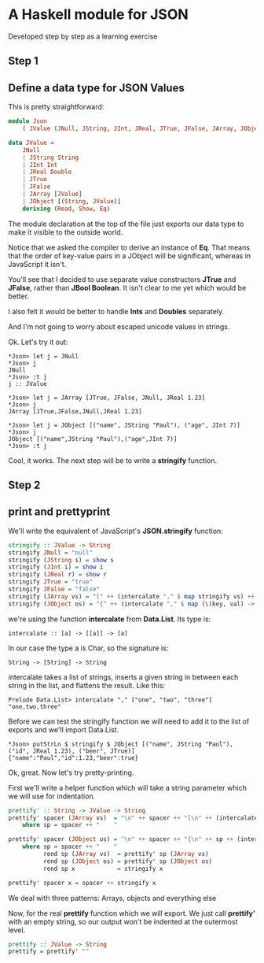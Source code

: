# A Haskell module for JSON

Developed step by step as a learning exercise

## Step 1
## Define a data type for JSON Values

This is pretty straightforward:

```haskell
module Json
    ( JValue (JNull, JString, JInt, JReal, JTrue, JFalse, JArray, JObject) ) where

data JValue =
    JNull 
    | JString String
    | JInt Int
    | JReal Double
    | JTrue
    | JFalse
    | JArray [JValue]
    | JObject [(String, JValue)]
    deriving (Read, Show, Eq)
```
The module declaration at the top of the file just exports our data type to make it visible to the outside world.

Notice that we asked the compiler to derive an instance of **Eq**. That means that the order of key-value pairs in a JObject will be significant, whereas in JavaScript it isn't.

You'll see that I decided to use separate value constructors **JTrue** and **JFalse**, rather than **JBool Boolean**. It isn't clear to me yet which would be better.

I also felt it would be better to handle **Ints** and **Doubles** separately.

And I'm not going to worry about escaped unicode values in strings.

Ok. Let's try it out:

```shell
*Json> let j = JNull
*Json> j
JNull
*Json> :t j
j :: JValue

*Json> let j = JArray [JTrue, JFalse, JNull, JReal 1.23]
*Json> j
JArray [JTrue,JFalse,JNull,JReal 1.23]

*Json> let j = JObject [("name", JString "Paul"), ("age", JInt 7)]
*Json> j
JObject [("name",JString "Paul"),("age",JInt 7)]
*Json> :t j
```

Cool, it works. The next step will be to write a **stringify** function.

## Step 2
## print and prettyprint

We'll write the equivalent of JavaScript's **JSON.stringify** function:

```haskell
stringify :: JValue -> String
stringify JNull = "null"
stringify (JString s) = show s
stringify (JInt i) = show i
stringify (JReal r) = show r
stringify JTrue = "true"
stringify JFalse = "false"
stringify (JArray vs) = "[" ++ (intercalate "," $ map stringify vs) ++ "]"
stringify (JObject os) = "{" ++ (intercalate "," $ map (\(key, val) -> show key ++ ":" ++ stringify val) os) ++ "}"
```

we're using the function **intercalate** from **Data.List**. Its type is:

```shell
intercalate :: [a] -> [[a]] -> [a]
```
In our case the type a is Char, so the signature is:

```shell
String -> [String] -> String
```
intercalate takes a list of strings, inserts a given string in between each string in the list, and flattens the result. Like this:

```shell
Prelude Data.List> intercalate "," ["one", "two", "three"]
"one,two,three"
```
Before we can test the stringify function we will need to add it to the list of exports and we'll import Data.List.

```shell
*Json> putStrLn $ stringify $ JObject [("name", JString "Paul"), ("id", JReal 1.23), ("beer", JTrue)]
{"name":"Paul","id":1.23,"beer":true}
```
Ok, great. Now let's try pretty-printing.

First we'll write a helper function which will take a string parameter which we will use for indentation.

```haskell
prettify' :: String -> JValue -> String
prettify' spacer (JArray vs)  = "\n" ++ spacer ++ "[\n" ++ (intercalate ",\n" $ map (prettify' sp) vs) ++ "\n" ++ spacer ++ "]"
    where sp = spacer ++ "    "

prettify' spacer (JObject os) = "\n" ++ spacer ++ "{\n" ++ sp ++ (intercalate (",\n" ++ sp) $ map (\(key, val) -> show key ++ " : " ++ rend sp val) os) ++ "\n" ++ spacer ++ "}"
    where sp = spacer ++ "    "
          rend sp (JArray vs)  = prettify' sp (JArray vs)
          rend sp (JObject os) = prettify' sp (JObject os)
          rend sp x            = stringify x

prettify' spacer x = spacer ++ stringify x
```
We deal with three patterns:
Arrays, objects and everything else

Now, for the real **prettify** function which we will export. We just call **prettify'** with an empty string, so our output won't be indented at the outermost level.

```haskell
prettify :: JValue -> String
prettify = prettify' ""
```
